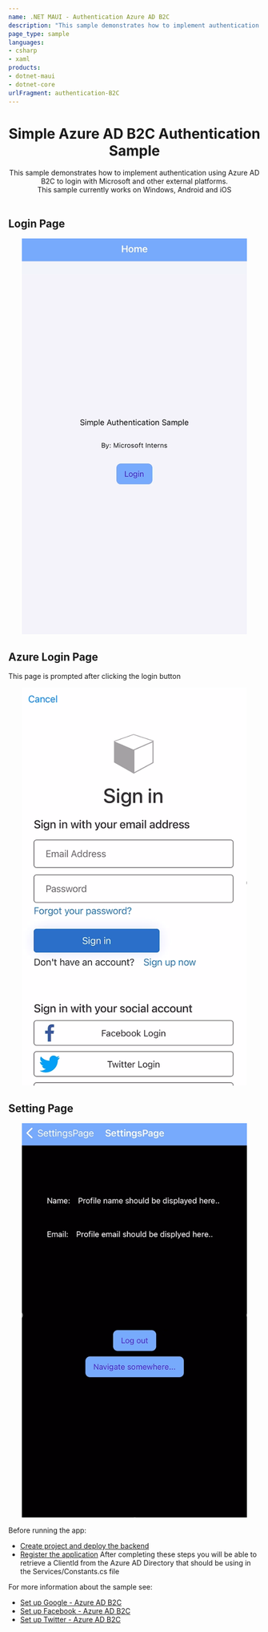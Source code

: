 ```yaml
---
name: .NET MAUI - Authentication Azure AD B2C
description: "This sample demonstrates how to implement authentication using Azure AD B2C (using external platforms)"
page_type: sample
languages:
- csharp
- xaml
products:
- dotnet-maui
- dotnet-core
urlFragment: authentication-B2C
---
```

<h1 align="center">Simple Azure AD B2C Authentication Sample</h1>

<div align="center">
This sample demonstrates how to implement authentication using Azure AD B2C to login with Microsoft and other external platforms. </br>
This sample currently works on Windows, Android and iOS </br></br>
</div>

## Login Page
<p align="center">
    <img width="450" src=./Screenshots/login.png>
</p>

## Azure Login Page
This page is prompted after clicking the login button
<p align="center">
    <img width="450" src=./Screenshots/login2.png>
</p>

## Setting Page
<p align="center">
    <img width="450" src=./Screenshots/settingsPage.png>
</p>

Before running the app:
- [Create project and deploy the backend](https://docs.microsoft.com/en-us/azure/developer/mobile-apps/azure-mobile-apps/quickstarts/maui/#deploy-the-backend-to-azure)
- [Register the application](https://docs.microsoft.com/en-us/azure/developer/mobile-apps/azure-mobile-apps/quickstarts/maui/#deploy-the-backend-to-azure)
After completing these steps you will be able to retrieve a ClientId from the Azure AD Directory that should be using in the Services/Constants.cs file


For more information about the sample see:
- [Set up Google - Azure AD B2C](https://docs.microsoft.com/azure/active-directory-b2c/identity-provider-github?WT.mc_id=Portal-Microsoft_AAD_B2CAdmin&pivots=b2c-user-flow)
- [Set up Facebook - Azure AD B2C](https://docs.microsoft.com/azure/active-directory-b2c/identity-provider-facebook?WT.mc_id=Portal-Microsoft_AAD_B2CAdmin&pivots=b2c-user-flow)
- [Set up Twitter - Azure AD B2C](https://docs.microsoft.com/azure/app-service/configure-authentication-provider-twitter)
